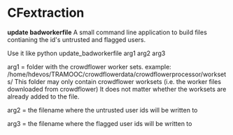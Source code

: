 # CFextraction

<b>update badworkerfile</b>
A small command line application to build files contianing the id's untrusted and flagged users.

Use it like python update_badworkerfile arg1 arg2 arg3

arg1 = folder with the crowdflower worker sets. example: /home/hdevos/TRAMOOC/crowdflowerdata/crowdflowerprocessor/worksets/
This folder may only contain crowdflower worksets (i.e. the worker files downloaded from crowdflower)
It does not matter whether the worksets are already added to the file. 

arg2 = the filename where the untrusted user ids will be written to

arg3 = the filename where the flagged user ids will be written to
